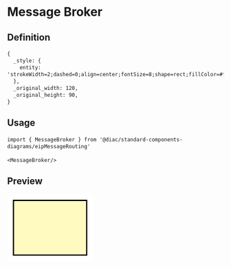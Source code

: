 # Message Broker

## Definition

```
{
  _style: { 
    entity: 'strokeWidth=2;dashed=0;align=center;fontSize=8;shape=rect;fillColor=#fffbc0;strokeColor=#000000;',
  },
  _original_width: 120,
  _original_height: 90,
}
```

## Usage

```
import { MessageBroker } from '@diac/standard-components-diagrams/eipMessageRouting'

<MessageBroker/>
```

## Preview

<img src="./message-broker.png" width="200"/>
